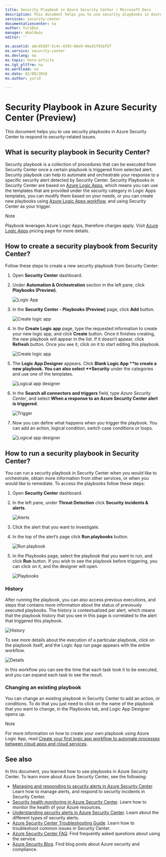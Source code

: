```yaml
---
title: Security Playbook in Azure Security Center | Microsoft Docs
description: This document helps you to use security playbooks in Azure Security Center to automate your response to security incidents.
services: security-center
documentationcenter: na
author: YuriDio
manager: mbaldwin
editor: ''

ms.assetid: a8c45ddf-5c4c-4393-b6e9-46ed1f91bf5f
ms.service: security-center
ms.devlang: na
ms.topic: hero-article
ms.tgt_pltfrm: na
ms.workload: na
ms.date: 02/09/2018
ms.author: yurid

---
```

# Security Playbook in Azure Security Center (Preview)
This document helps you to use security playbooks in Azure Security Center to respond to security-related issues.

## What is security playbook in Security Center?
Security playbook is a collection of procedures that can be executed from Security Center once a certain playbook is triggered from selected alert. Security playbook can help to automate and orchestrate your response to a specific security alert detected by Security Center. Security Playbooks in Security Center are based on [Azure Logic Apps](https://docs.microsoft.com/azure/logic-apps/logic-apps-what-are-logic-apps), which means you can use the templates that are provided under the security category in Logic Apps templates, you can modify them based on your needs, or you can create new playbooks using [Azure Logic Apps workflow](https://docs.microsoft.com/azure/logic-apps/logic-apps-create-a-logic-app), and using Security Center as your trigger. 

> [!NOTE]
> Playbook leverages Azure Logic Apps, therefore charges apply. Visit [Azure Logic Apps](https://azure.microsoft.com/pricing/details/logic-apps/) pricing page for more details. 

## How to create a security playbook from Security Center?
Follow these steps to create a new security playbook from Security Center:

1. Open **Security Center** dashboard.
2. Under **Automation & Orchestration** section in the left pane, click **Playbooks (Preview)**.

   ![Logic App](./media/security-center-playbooks/security-center-playbooks-fig17.png)
 
3. In the **Security Center - Playbooks (Preview)** page, click **Add** button.

    ![Create logic app](./media/security-center-playbooks/security-center-playbooks-fig2.png)

4. In the **Create Logic app** page, type the requested information to create your new logic app, and click **Create** button. Once it finishes creating, the new playbook will appear in the list. If it doesn’t appear, click **Refresh** button. Once you see it, click on it to start editing this playbook.

    ![Create logic app](./media/security-center-playbooks/security-center-playbooks-fig3.png)

5. The <strong>Logic App Designer</strong> appears. Click <strong>Blank Logic App **to create a new playbook. You can also select **Security</strong> under the categories and use one of the templates.
    
    ![Logical app designer](./media/security-center-playbooks/security-center-playbooks-fig4.png)

6. In the **Search all connectors and triggers** field, type *Azure Security Center*, and select **When a response to an Azure Security Center alert is triggered**.

    ![Trigger](./media/security-center-playbooks/security-center-playbooks-fig12.png)

7. Now you can define what happens when you trigger the playbook. You can add an action, logical condition, switch case conditions or loops.

    ![Logical app designer](./media/security-center-playbooks/security-center-playbooks-fig5.png)
     
## How to run a security playbook in Security Center?

You can run a security playbook in Security Center when you would like to orchestrate, obtain more information from other services, or when you would like to remediate. To access the playbooks follow these steps:

1.  Open **Security Center** dashboard.
2.  In the left pane, under **Threat Detection** click **Security incidents & alerts**.

    ![Alerts](./media/security-center-playbooks/security-center-playbooks-fig6.png)

3.  Click the alert that you want to investigate.
4.  In the top of the alert’s page click **Run playbooks** button.

    ![Run playbook](./media/security-center-playbooks/security-center-playbooks-fig7.png)

5. In the Playbooks page, select the playbook that you want to run, and click **Run** button. If you wish to see the playbook before triggering, you can click on it, and the designer will open.

    ![Playbooks](./media/security-center-playbooks/security-center-playbooks-fig13.png)

### History

After running the playbook, you can also access previous executions, and steps that contains more information about the status of previously executed playbooks. The history is contextualized per alert, which means that the playbook history that you see in this page is correlated to the alert that triggered this playbook. 

![History](./media/security-center-playbooks/security-center-playbooks-fig16.png)

To see more details about the execution of a particular playbook, click on the playbook itself, and the Logic App run page appears with the entire workflow.

![Details](./media/security-center-playbooks/security-center-playbooks-fig14.png)

In this workflow you can see the time that each task took it to be executed, and you can expand each task to see the result. 

### Changing an existing playbook

You can change an existing playbook in Security Center to add an action, or conditions. To do that you just need to click on the name of the playbook that you want to change, in the Playbooks tab, and Logic App Designer opens up.

> [!NOTE]
> For more information on how to create your own playbook using Azure Logic App, read [Create your first logic app workflow to automate processes between cloud apps and cloud services](https://docs.microsoft.com/azure/logic-apps/logic-apps-create-a-logic-app#add-an-action-that-responds-to-your-trigger).


## See also
In this document, you learned how to use playbooks in Azure Security Center. To learn more about Azure Security Center, see the following:

* [Managing and responding to security alerts in Azure Security Center](https://docs.microsoft.com/azure/security-center/security-center-managing-and-responding-alerts). Learn how to manage alerts, and respond to security incidents in Security Center.
* [Security health monitoring in Azure Security Center](security-center-monitoring.md). Learn how to monitor the health of your Azure resources.
* [Understanding security alerts in Azure Security Center](https://docs.microsoft.com/azure/security-center/security-center-alerts-type). Learn about the different types of security alerts.
* [Azure Security Center Troubleshooting Guide](https://docs.microsoft.com/azure/security-center/security-center-troubleshooting-guide). Learn how to troubleshoot common issues in Security Center. 
* [Azure Security Center FAQ](security-center-faq.md). Find frequently asked questions about using the service.
* [Azure Security Blog](http://blogs.msdn.com/b/azuresecurity/). Find blog posts about Azure security and compliance.


